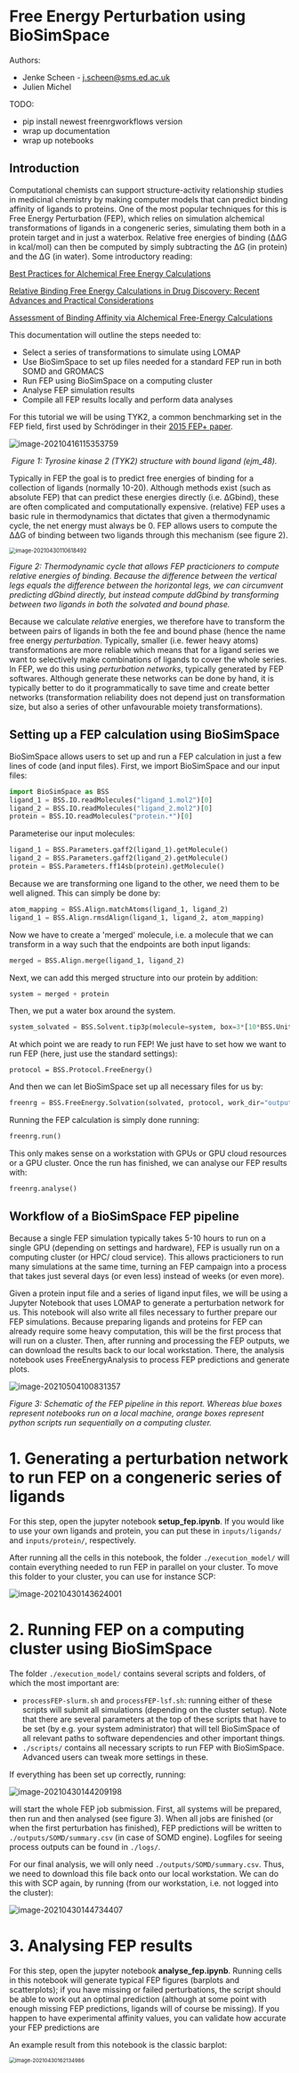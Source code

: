# Free Energy Perturbation using BioSimSpace

Authors:

- Jenke Scheen - j.scheen@sms.ed.ac.uk
- Julien Michel

TODO:
- pip install newest freenrgworkflows version
- wrap up documentation
- wrap up notebooks

## Introduction

Computational chemists can support structure-activity relationship studies in medicinal chemistry by making computer models that can predict binding affinity of ligands to proteins. One of the most popular techniques for this is Free Energy Perturbation (FEP), which relies on simulation alchemical transformations of ligands in a congeneric series, simulating them both in a protein target and in just a waterbox. Relative free energies of binding (ΔΔG in kcal/mol) can then be computed by simply subtracting the ΔG (in protein) and the ΔG (in water). Some introductory reading:

[Best Practices for Alchemical Free Energy Calculations](https://www.livecomsjournal.org/article/18378-best-practices-for-alchemical-free-energy-calculations-article-v1-0) 

[Relative Binding Free Energy Calculations in Drug Discovery: Recent Advances and Practical Considerations](https://pubs.acs.org/doi/10.1021/acs.jcim.7b00564)

[Assessment of Binding Affinity via Alchemical Free-Energy Calculations](https://pubs.acs.org/doi/10.1021/acs.jcim.0c00165)

This documentation will outline the steps needed to:

- Select a series of transformations to simulate using LOMAP
- Use BioSimSpace to set up files needed for a standard FEP run in both SOMD and GROMACS
- Run FEP using BioSimSpace on a computing cluster
- Analyse FEP simulation results
- Compile all FEP results locally and perform data analyses

For this tutorial we will be using TYK2, a common benchmarking set in the FEP field, first used by Schrödinger in their [2015 FEP+ paper](https://pubs.acs.org/doi/abs/10.1021/ja512751q).

![image-20210416115353759](./inputs/tut_imgs/tyk2_protlig.png)

​															*Figure 1: Tyrosine kinase 2 (TYK2) structure with bound ligand (ejm_48).*

Typically in FEP the goal is to predict free energies of binding for a collection of ligands (normally 10-20). Although methods exist (such as absolute FEP) that can predict these energies directly (i.e. ΔGbind), these are often complicated and computationally expensive. (relative) FEP uses a basic rule in thermodynamics that dictates that given a thermodynamic cycle, the net energy must always be 0. FEP allows users to compute the ΔΔG of binding between two ligands through this mechanism (see figure 2).



<img src="./inputs/tut_imgs/therm_cycle.png" alt="image-20210430110618492" style="zoom:70%;" />

*Figure 2: Thermodynamic cycle that allows FEP practicioners to compute relative energies of binding. Because the difference between the vertical legs equals the difference between the horizontal legs, we can circumvent predicting dGbind directly, but instead compute ddGbind by transforming between two ligands in both the solvated and bound phase.*

Because we calculate *relative* energies, we therefore have to transform the between pairs of ligands in both the fee and bound phase (hence the name free energy *perturbation*. Typically, smaller (i.e. fewer heavy atoms) transformations are more reliable which means that for a ligand series we want to selectively make combinations of ligands to cover the whole series. In FEP, we do this using *perturbation networks*, typically generated by FEP softwares. Although generate these networks can be done by hand, it is typically better to do it programmatically to save time and create better networks (transformation reliability does not depend just on transformation size, but also a series of other unfavourable moiety transformations).

## Setting up a FEP calculation using BioSimSpace

BioSimSpace allows users to set up and run a FEP calculation in just a few lines of code (and input files). First, we import BioSimSpace and our input files:

``` python
import BioSimSpace as BSS
ligand_1 = BSS.IO.readMolecules("ligand_1.mol2")[0]
ligand_2 = BSS.IO.readMolecules("ligand_2.mol2")[0]
protein = BSS.IO.readMolecules("protein.*")[0]
```

Parameterise our input molecules:

```python
ligand_1 = BSS.Parameters.gaff2(ligand_1).getMolecule()
ligand_2 = BSS.Parameters.gaff2(ligand_2).getMolecule()
protein = BSS.Parameters.ff14sb(protein).getMolecule()
```

Because we are transforming one ligand to the other, we need them to be well aligned. This can simply be done by:

```python
atom_mapping = BSS.Align.matchAtoms(ligand_1, ligand_2)
ligand_1 = BSS.Align.rmsdAlign(ligand_1, ligand_2, atom_mapping)
```

Now we have to create a 'merged' molecule, i.e. a molecule that we can transform in a way such that the endpoints are both input ligands:

```python
merged = BSS.Align.merge(ligand_1, ligand_2)
```

Next, we can add this merged structure into our protein by addition:

```python
system = merged + protein
```

Then, we put a water box around the system.

```python
system_solvated = BSS.Solvent.tip3p(molecule=system, box=3*[10*BSS.Units.Length.nanometer])
```

At which point we are ready to run FEP! We just have to set how we want to run FEP (here, just use the standard settings):

```
protocol = BSS.Protocol.FreeEnergy()
```

And then we can let BioSimSpace set up all necessary files for us by:

```python
freenrg = BSS.FreeEnergy.Solvation(solvated, protocol, work_dir="output")
```

Running the FEP calculation is simply done running:

```python
freenrg.run()
```

This only makes sense on a workstation with GPUs or GPU cloud resources or a GPU cluster. Once the run has finished, we can analyse our FEP results with:

```python
freenrg.analyse()
```

## Workflow of a BioSimSpace FEP pipeline

Because a single FEP simulation typically takes 5-10 hours to run on a single GPU (depending on settings and hardware), FEP is usually run on a computing cluster (or HPC/ cloud service). This allows practicioners to run many simulations at the same time, turning an FEP campaign into a process that takes just several days (or even less) instead of weeks (or even more). 

Given a protein input file and a series of ligand input files, we will be using a Jupyter Notebook that uses LOMAP to generate a perturbation network for us. This notebook will also write all files necessary to further prepare our FEP simulations. Because preparing ligands and proteins for FEP can already require some heavy computation, this will be the first process that will run on a cluster. Then, after running and processing the FEP outputs, we can download the results back to our local workstation. There, the analysis notebook uses FreeEnergyAnalysis to process FEP predictions and generate plots.

![image-20210504100831357](./inputs/tut_imgs/fep_pipeline.png)

*Figure 3: Schematic of the FEP pipeline in this report. Whereas blue boxes represent notebooks run on a local machine, orange boxes represent python scripts run sequentially on a computing cluster.*

# 1. Generating a perturbation network to run FEP on a congeneric series of ligands

For this step, open the jupyter notebook **setup_fep.ipynb**. If you would like to use your own ligands and protein, you can put these in ```inputs/ligands/``` and ```inputs/protein/```, respectively.

After running all the cells in this notebook, the folder ```./execution_model/``` will contain everything needed to run FEP in parallel on your cluster. To move this folder to your cluster, you can use for instance SCP:

![image-20210430143624001](./inputs/tut_imgs/scp_bash_line.png)

 

# 2. Running FEP on a computing cluster using BioSimSpace

The folder ```./execution_model/``` contains several scripts and folders, of which the most important are:

- ```processFEP-slurm.sh``` and ```processFEP-lsf.sh```: running either of these scripts will submit all simulations (depending on the cluster setup). Note that there are several parameters at the top of these scripts that have to be set (by e.g. your system administrator) that will tell BioSimSpace of all relevant paths to software dependencies and other important things.
- ```./scripts/``` contains all necessary scripts to run FEP with BioSimSpace. Advanced users can tweak more settings in these.

If everything has been set up correctly, running:

![image-20210430144209198](./inputs/tut_imgs/submit_command.png)

will start the whole FEP job submission. First, all systems will be prepared, then run and then analysed (see figure 3). When all jobs are finished (or when the first perturbation has finished), FEP predictions will be written to ```./outputs/SOMD/summary.csv``` (in case of SOMD engine). Logfiles for seeing process outputs can be found in ```./logs/```.

For our final analysis, we will only need ```./outputs/SOMD/summary.csv```. Thus, we need to download this file back onto our local workstation. We can do this with SCP again, by running (from our workstation, i.e. not logged into the cluster):

![image-20210430144734407](./inputs/tut_imgs/download_command.png)

# 3. Analysing FEP results 

For this step, open the jupyter notebook **analyse_fep.ipynb**. Running cells in this notebook will generate typical FEP figures (barplots and scatterplots); if you have missing or failed perturbations, the script should be able to work out an optimal prediction (although at some point with enough missing FEP predictions, ligands will of course be missing). If you happen to have experimental affinity values, you can validate how accurate your FEP predictions are 

An example result from this notebook is the classic barplot:

<img src="./inputs/tut_imgs/fep_barplot.png" alt="image-20210430162134986" style="zoom:67%;" />

